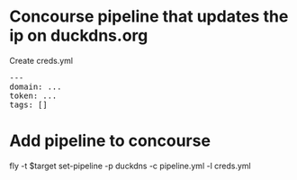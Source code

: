 # Concourse pipeline that updates the ip on duckdns.org

Create creds.yml
<pre>
---
domain: ...
token: ...
tags: []
</pre>
 
# Add pipeline to concourse
fly -t $target set-pipeline -p duckdns -c pipeline.yml -l creds.yml
